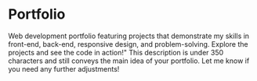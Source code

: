 # Portfolio
Web development portfolio featuring projects that demonstrate my skills in front-end, back-end, responsive design, and problem-solving. Explore the projects and see the code in action!"  This description is under 350 characters and still conveys the main idea of your portfolio. Let me know if you need any further adjustments!

